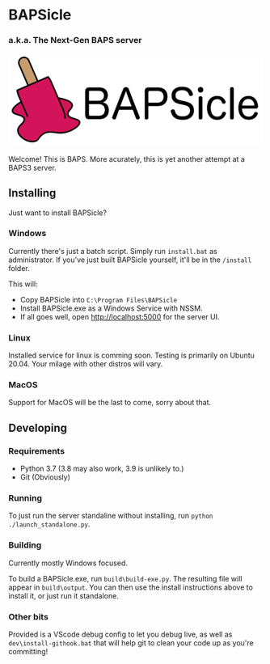 # BAPSicle
### a.k.a. The Next-Gen BAPS server

!["BAPSicle logo, a pink melting ice lolly."](/dev/logo.png "BAPSicle Logo")

Welcome! This is BAPS. More acurately, this is yet another attempt at a BAPS3 server.

## Installing

Just want to install BAPSicle?

### Windows

Currently there's just a batch script. Simply run ``install.bat`` as administrator. If you've just built BAPSicle yourself, it'll be in the ``/install`` folder.

This will:
* Copy BAPSicle into ``C:\Program Files\BAPSicle``
* Install BAPSicle.exe as a Windows Service with NSSM.
* If all goes well, open [http://localhost:5000](localhost:5000) for the server UI.

### Linux

Installed service for linux is comming soon. Testing is primarily on Ubuntu 20.04. Your milage with other distros will vary.

### MacOS

Support for MacOS will be the last to come, sorry about that.

## Developing

### Requirements

* Python 3.7 (3.8 may also work, 3.9 is unlikely to.)
* Git (Obviously)

### Running
To just run the server standaline without installing, run ``python ./launch_standalone.py``.

### Building

Currently mostly Windows focused.

To build a BAPSicle.exe, run ``build\build-exe.py``. The resulting file will appear in ``build\output``. You can then use the install instructions above to install it, or just run it standalone.

### Other bits

Provided is a VScode debug config to let you debug live, as well as ``dev\install-githook.bat`` that will help git to clean your code up as you're committing!
